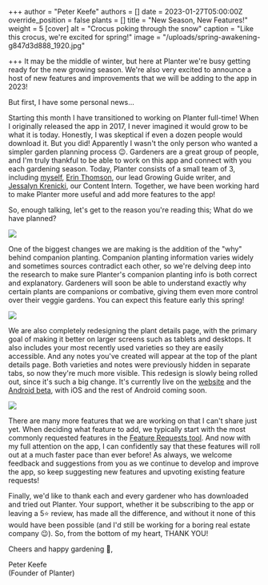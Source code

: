 +++
author = "Peter Keefe"
authors = []
date = 2023-01-27T05:00:00Z
override_position = false
plants = []
title = "New Season, New Features!"
weight = 5
[cover]
alt = "Crocus poking through the snow"
caption = "Like this crocus, we're excited for spring!"
image = "/uploads/spring-awakening-g847d3d888_1920.jpg"

+++
It may be the middle of winter, but here at Planter we're busy getting ready for the new growing season. We're also very excited to announce a host of new features and improvements that we will be adding to the app in 2023!

But first, I have some personal news…

Starting this month I have transitioned to working on Planter full-time! When I originally released the app in 2017, I never imagined it would grow to be what it is today. Honestly, I was skeptical if even a dozen people would download it. But you did! Apparently I wasn't the only person who wanted a simpler garden planning process 😉. Gardeners are a great group of people, and I'm truly thankful to be able to work on this app and connect with you each gardening season. Today, Planter consists of a small team of 3, including [myself](https://blog.planter.garden/author/peter-keefe/), [Erin Thomson](https://blog.planter.garden/author/erin-thomson/), our lead Growing Guide writer, and [Jessalyn Krenicki](https://blog.planter.garden/author/jessalyn-krenicki/), our Content Intern. Together, we have been working hard to make Planter more useful and add more features to the app!

So, enough talking, let's get to the reason you're reading this; What do we have planned?

![](/uploads/but-why.png)

One of the biggest changes we are making is the addition of the "why" behind companion planting. Companion planting information varies widely and sometimes sources contradict each other, so we're delving deep into the research to make sure Planter's companion planting info is both correct and explanatory. Gardeners will soon be able to understand exactly why certain plants are companions or combative, giving them even more control over their veggie gardens. You can expect this feature early this spring!

![](/uploads/planter-garden_plants_tomatoes-ipad-air-9.png)

We are also completely redesigning the plant details page, with the primary goal of making it better on larger screens such as tablets and desktops. It also includes your most recently used varieties so they are easily accessible. And any notes you've created will appear at the top of the plant details page. Both varieties and notes were previously hidden in separate tabs, so now they're much more visible. This redesign is slowly being rolled out, since it's such a big change. It's currently live on the [website](https://planter.garden/plants/onions) and the [Android beta](https://play.google.com/store/apps/details?id=com.perculacreative.peter.gardenplanner), with iOS and the rest of Android coming soon.

![](/uploads/planter-garden_plants_tomatoes-ipad-air-10.png)

There are many more features that we are working on that I can't share just yet. When deciding what feature to add, we typically start with the most commonly requested features in the [Feature Requests tool](https://planter.garden/requests). And now with my full attention on the app, I can confidently say that these features will roll out at a much faster pace than ever before! As always, we welcome feedback and suggestions from you as we continue to develop and improve the app, so keep suggesting new features and upvoting existing feature requests!

Finally, we'd like to thank each and every gardener who has downloaded and tried out Planter. Your support, whether it be subscribing to the app or leaving a 5⭐ review, has made all the difference, and without it none of this would have been possible (and I'd still be working for a boring real estate company 😉). So, from the bottom of my heart, THANK YOU!

Cheers and happy gardening 🌱,

Peter Keefe  
(Founder of Planter)